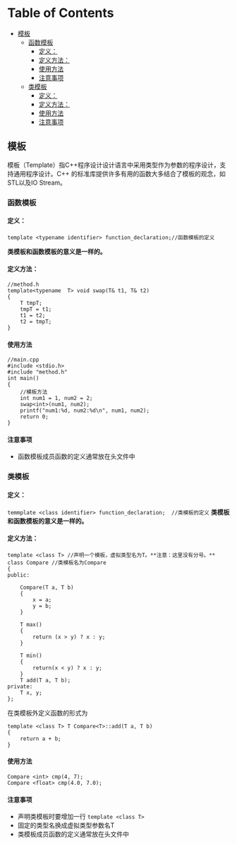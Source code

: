 Table of Contents
=================

* [模板](#%E6%A8%A1%E6%9D%BF)
  * [函数模板](#%E5%87%BD%E6%95%B0%E6%A8%A1%E6%9D%BF)
    * [定义：](#%E5%AE%9A%E4%B9%89)
    * [定义方法：](#%E5%AE%9A%E4%B9%89%E6%96%B9%E6%B3%95)
    * [使用方法](#%E4%BD%BF%E7%94%A8%E6%96%B9%E6%B3%95)
    * [注意事项](#%E6%B3%A8%E6%84%8F%E4%BA%8B%E9%A1%B9)
  * [类模板](#%E7%B1%BB%E6%A8%A1%E6%9D%BF)
    * [定义：](#%E5%AE%9A%E4%B9%89-1)
    * [定义方法：](#%E5%AE%9A%E4%B9%89%E6%96%B9%E6%B3%95-1)
    * [使用方法](#%E4%BD%BF%E7%94%A8%E6%96%B9%E6%B3%95-1)
    * [注意事项](#%E6%B3%A8%E6%84%8F%E4%BA%8B%E9%A1%B9-1)
## 模板

模板（Template）指C++程序设计设计语言中采用类型作为参数的程序设计，支持通用程序设计。C++ 的标准库提供许多有用的函数大多结合了模板的观念，如STL以及IO Stream。

### 函数模板

#### 定义： 

```template <typename identifier> function_declaration;//函数模板的定义```

**类模板和函数模板的意义是一样的。**
#### 定义方法：
```
//method.h
template<typename  T> void swap(T& t1, T& t2) 
{
    T tmpT;
    tmpT = t1;
    t1 = t2;
    t2 = tmpT;
}
```
#### 使用方法
``` 
//main.cpp
#include <stdio.h>
#include "method.h"
int main()
{
    //模板方法 
    int num1 = 1, num2 = 2;
    swap<int>(num1, num2);
    printf("num1:%d, num2:%d\n", num1, num2);  
    return 0;
}
```
#### 注意事项
- 函数模板成员函数的定义通常放在头文件中

### 类模板
#### 定义：
```temmplate <class identifier> function_declaration;  //类模板的定义```
**类模板和函数模板的意义是一样的。**
#### 定义方法：
```
template <class T> //声明一个模板，虚拟类型名为T。**注意：这里没有分号。**
class Compare //类模板名为Compare
{
public:

	Compare(T a, T b)
	{
		x = a;
		y = b;
	}

	T max()
	{
		return (x > y) ? x : y;
	}

	T min()
	{
		return(x < y) ? x : y;
	}
	T add(T a, T b);
private:
	T x, y;
};

```
在类模板外定义函数的形式为
```
template <class T> T Compare<T>::add(T a, T b)
{
	return a + b;
}
```

#### 使用方法
```
Compare <int> cmp(4, 7);
Compare <float> cmp(4.0, 7.0);
```
#### 注意事项

- 声明类模板时要增加一行 ```template <class T>```
- 固定的类型名换成虚拟类型参数名T
- 类模板成员函数的定义通常放在头文件中


